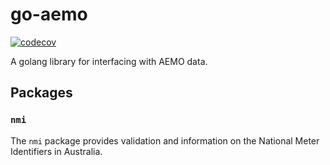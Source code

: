 # go-aemo

[![codecov](https://codecov.io/gh/jufemaiz/go-aemo/branch/main/graph/badge.svg?token=ztfbFyBr3c)](https://codecov.io/gh/jufemaiz/go-aemo)

A golang library for interfacing with AEMO data.

## Packages

### `nmi`

The `nmi` package provides validation and information on the National Meter Identifiers
in Australia.
